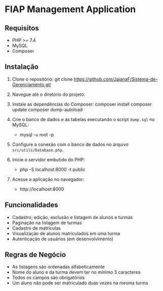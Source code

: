 # FIAP Management Application

## Requisitos

- PHP >= 7.4
- MySQL
- Composer

## Instalação

1. Clone o repositório:
git clone https://github.com/JaianaF/Sistema-de-Gerenciamento.git


2. Navegue até o diretório do projeto:

3. Instale as dependências do Composer:
    composer install
    composer update
    composer dump-autoload

4. Crie o banco de dados e as tabelas executando o script `dump.sql` no MySQL:
    - mysql -u root -p

5. Configure a conexão com o banco de dados no arquivo `src/utils/Database.php`.

6. Inicie o servidor embutido do PHP:
    - php -S localhost:8000 -t public

7. Acesse a aplicação no navegador:
    - http://localhost:8000


## Funcionalidades

- Cadastro, edição, exclusão e listagem de alunos e turmas
- Paginação na listagem de turmas
- Cadastro de matrículas
- Visualização de alunos matriculados em uma turma
- Autenticação de usuários (em desenvolvimento)

## Regras de Negócio

- As listagens são ordenadas alfabeticamente
- Nome do aluno e da turma devem ter no mínimo 3 caracteres
- Todos os campos são obrigatórios
- Um aluno não pode ser matriculado duas vezes na mesma turma
